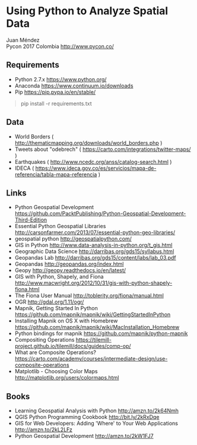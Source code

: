 # Using Python to Analyze Spatial Data

Juan Méndez  
Pycon 2017 Colombia http://www.pycon.co/

## Requirements

- Python 2.7.x https://www.python.org/
- Anaconda https://www.continuum.io/downloads
- Pip https://pip.pypa.io/en/stable/


>pip install -r requirements.txt


## Data

- World Borders ( http://thematicmapping.org/downloads/world_borders.php )
- Tweets about "odebrech" ( https://carto.com/integrations/twitter-maps/ )
- Earthquakes ( http://www.ncedc.org/anss/catalog-search.html )
- IDECA ( https://www.ideca.gov.co/es/servicios/mapa-de-referencia/tabla-mapa-referencia )

## Links

- Python Geospatial Development  https://github.com/PacktPublishing/Python-Geospatial-Development-Third-Edition
- Essential Python Geospatial Libraries http://carsonfarmer.com/2013/07/essential-python-geo-libraries/
- geospatial python http://geospatialpython.com/
- GIS in Python  http://www.data-analysis-in-python.org/t_gis.html
- Geographic Data Science http://darribas.org/gds15/syllabus.html
- Geopandas Lab http://darribas.org/gds15/content/labs/lab_03.pdf
- Geopandas http://geopandas.org/index.html
- Geopy http://geopy.readthedocs.io/en/latest/
- GIS with Python, Shapely, and Fiona http://www.macwright.org/2012/10/31/gis-with-python-shapely-fiona.html
- The Fiona User Manual http://toblerity.org/fiona/manual.html
- OGR http://gdal.org/1.11/ogr/
- Mapnik, Getting Started In Python https://github.com/mapnik/mapnik/wiki/GettingStartedInPython
- Installing Mapnik on OS X with Homebrew https://github.com/mapnik/mapnik/wiki/MacInstallation_Homebrew
- Python bindings for mapnik https://github.com/mapnik/python-mapnik
- Compositing Operations https://tilemill-project.github.io/tilemill/docs/guides/comp-op/
- What are Composite Operations? https://carto.com/academy/courses/intermediate-design/use-composite-operations
- Matplotlib - Choosing Color Maps http://matplotlib.org/users/colormaps.html

## Books

- Learning Geospatial Analysis with Python http://amzn.to/2k64Nmh
- QGIS Python Programming Cookbook http://bit.ly/2kRxDqe
- GIS for Web Developers: Adding 'Where' to Your Web Applications http://amzn.to/2kL2LFz
- Python Geospatial Development http://amzn.to/2kW1FJ7
